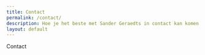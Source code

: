 ```yaml
---
title: Contact
permalink: /contact/
description: Hoe je het beste met Sander Geraedts in contact kan komen.
layout: default
---
```

Contact
